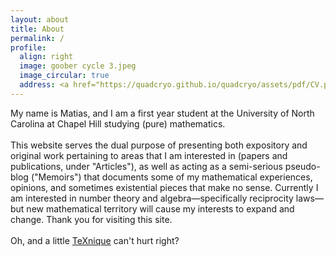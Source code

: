 ```yaml
---
layout: about 
title: About
permalink: /
profile:
  align: right
  image: goober cycle 3.jpeg
  image_circular: true
  address: <a href="https://quadcryo.github.io/quadcryo/assets/pdf/CV.pdf">CV</a> (4 September, 2025)
---
```


My name is Matias, and I am a first year student at the University of North Carolina at Chapel Hill studying (pure) mathematics.
<br>
<br>
This website serves the dual purpose of presenting both expository and original work pertaining to areas that I am interested in (papers and publications, under "Articles"), as well as acting as a semi-serious pseudo-blog ("Memoirs") that documents some of my mathematical experiences, opinions, and sometimes existential pieces that make no sense. Currently I am interested in number theory and algebra—specifically reciprocity laws—but new mathematical territory will cause my interests to expand and change. Thank you for visiting this site.
<br>
<br>
Oh, and a little <a href="https://texnique.xyz">TeXnique</a> can't hurt right?

